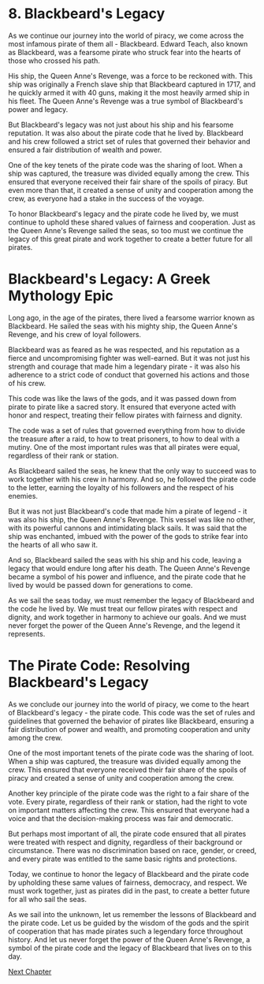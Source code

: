# 8. Blackbeard's Legacy

As we continue our journey into the world of piracy, we come across the most infamous pirate of them all - Blackbeard. Edward Teach, also known as Blackbeard, was a fearsome pirate who struck fear into the hearts of those who crossed his path. 

His ship, the Queen Anne's Revenge, was a force to be reckoned with. This ship was originally a French slave ship that Blackbeard captured in 1717, and he quickly armed it with 40 guns, making it the most heavily armed ship in his fleet. The Queen Anne's Revenge was a true symbol of Blackbeard's power and legacy. 

But Blackbeard's legacy was not just about his ship and his fearsome reputation. It was also about the pirate code that he lived by. Blackbeard and his crew followed a strict set of rules that governed their behavior and ensured a fair distribution of wealth and power. 

One of the key tenets of the pirate code was the sharing of loot. When a ship was captured, the treasure was divided equally among the crew. This ensured that everyone received their fair share of the spoils of piracy. But even more than that, it created a sense of unity and cooperation among the crew, as everyone had a stake in the success of the voyage. 

To honor Blackbeard's legacy and the pirate code he lived by, we must continue to uphold these shared values of fairness and cooperation. Just as the Queen Anne's Revenge sailed the seas, so too must we continue the legacy of this great pirate and work together to create a better future for all pirates.
# Blackbeard's Legacy: A Greek Mythology Epic

Long ago, in the age of the pirates, there lived a fearsome warrior known as Blackbeard. He sailed the seas with his mighty ship, the Queen Anne's Revenge, and his crew of loyal followers. 

Blackbeard was as feared as he was respected, and his reputation as a fierce and uncompromising fighter was well-earned. But it was not just his strength and courage that made him a legendary pirate - it was also his adherence to a strict code of conduct that governed his actions and those of his crew.

This code was like the laws of the gods, and it was passed down from pirate to pirate like a sacred story. It ensured that everyone acted with honor and respect, treating their fellow pirates with fairness and dignity. 

The code was a set of rules that governed everything from how to divide the treasure after a raid, to how to treat prisoners, to how to deal with a mutiny. One of the most important rules was that all pirates were equal, regardless of their rank or station. 

As Blackbeard sailed the seas, he knew that the only way to succeed was to work together with his crew in harmony. And so, he followed the pirate code to the letter, earning the loyalty of his followers and the respect of his enemies. 

But it was not just Blackbeard's code that made him a pirate of legend - it was also his ship, the Queen Anne's Revenge. This vessel was like no other, with its powerful cannons and intimidating black sails. It was said that the ship was enchanted, imbued with the power of the gods to strike fear into the hearts of all who saw it.

And so, Blackbeard sailed the seas with his ship and his code, leaving a legacy that would endure long after his death. The Queen Anne's Revenge became a symbol of his power and influence, and the pirate code that he lived by would be passed down for generations to come. 

As we sail the seas today, we must remember the legacy of Blackbeard and the code he lived by. We must treat our fellow pirates with respect and dignity, and work together in harmony to achieve our goals. And we must never forget the power of the Queen Anne's Revenge, and the legend it represents.
# The Pirate Code: Resolving Blackbeard's Legacy

As we conclude our journey into the world of piracy, we come to the heart of Blackbeard's legacy - the pirate code. This code was the set of rules and guidelines that governed the behavior of pirates like Blackbeard, ensuring a fair distribution of power and wealth, and promoting cooperation and unity among the crew.

One of the most important tenets of the pirate code was the sharing of loot. When a ship was captured, the treasure was divided equally among the crew. This ensured that everyone received their fair share of the spoils of piracy and created a sense of unity and cooperation among the crew.

Another key principle of the pirate code was the right to a fair share of the vote. Every pirate, regardless of their rank or station, had the right to vote on important matters affecting the crew. This ensured that everyone had a voice and that the decision-making process was fair and democratic.

But perhaps most important of all, the pirate code ensured that all pirates were treated with respect and dignity, regardless of their background or circumstance. There was no discrimination based on race, gender, or creed, and every pirate was entitled to the same basic rights and protections.

Today, we continue to honor the legacy of Blackbeard and the pirate code by upholding these same values of fairness, democracy, and respect. We must work together, just as pirates did in the past, to create a better future for all who sail the seas. 

As we sail into the unknown, let us remember the lessons of Blackbeard and the pirate code. Let us be guided by the wisdom of the gods and the spirit of cooperation that has made pirates such a legendary force throughout history. And let us never forget the power of the Queen Anne's Revenge, a symbol of the pirate code and the legacy of Blackbeard that lives on to this day.


[Next Chapter](09_Chapter09.md)